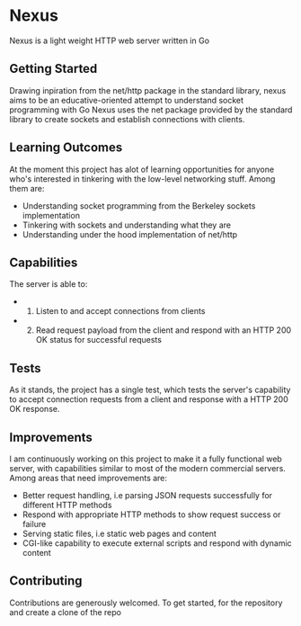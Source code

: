 # Nexus
Nexus is a light weight HTTP web server written in Go

## Getting Started
Drawing inpiration from the net/http package in the standard library, nexus aims to be an educative-oriented attempt to understand socket programming with Go
Nexus uses the net package provided by the standard library to create sockets and establish connections with clients.

## Learning Outcomes
At the moment this project has alot of learning opportunities for anyone who's interested in tinkering with the low-level networking stuff.
Among them are:
* Understanding socket programming from the Berkeley sockets implementation
* Tinkering with sockets and understanding what they are
* Understanding under the hood implementation of net/http

## Capabilities
The server is able to:
* 1. Listen to and accept connections from clients
* 2. Read request payload from the client and respond with an HTTP 200 OK status for successful requests

## Tests
As it stands, the project has a single test, which tests the server's capability to accept connection requests from a client and response with a HTTP 200 OK response.

## Improvements
I am continuously working on this project to make it a fully functional web server, with capabilities similar to most of the modern commercial servers.
Among areas that need improvements are:
* Better request handling, i.e parsing JSON requests successfully for different HTTP methods
* Respond with appropriate HTTP methods to show request success or failure
* Serving static files, i.e static web pages and content
* CGI-like capability to execute external scripts and respond with dynamic content

## Contributing
Contributions are generously welcomed. To get started, for the repository and create a clone of the repo
